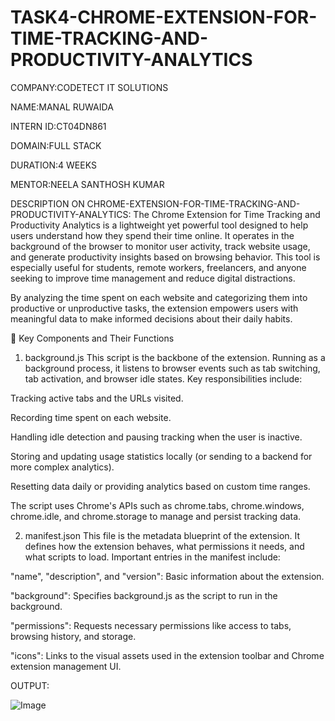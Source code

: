 # TASK4-CHROME-EXTENSION-FOR-TIME-TRACKING-AND-PRODUCTIVITY-ANALYTICS

COMPANY:CODETECT IT SOLUTIONS

NAME:MANAL RUWAIDA

INTERN ID:CT04DN861

DOMAIN:FULL STACK

DURATION:4 WEEKS

MENTOR:NEELA SANTHOSH KUMAR

DESCRIPTION ON CHROME-EXTENSION-FOR-TIME-TRACKING-AND-PRODUCTIVITY-ANALYTICS:
The Chrome Extension for Time Tracking and Productivity Analytics is a lightweight yet powerful tool designed to help users understand how they spend their time online. It operates in the background of the browser to monitor user activity, track website usage, and generate productivity insights based on browsing behavior. This tool is especially useful for students, remote workers, freelancers, and anyone seeking to improve time management and reduce digital distractions.

By analyzing the time spent on each website and categorizing them into productive or unproductive tasks, the extension empowers users with meaningful data to make informed decisions about their daily habits.

🧱 Key Components and Their Functions
1. background.js
This script is the backbone of the extension. Running as a background process, it listens to browser events such as tab switching, tab activation, and browser idle states. Key responsibilities include:

Tracking active tabs and the URLs visited.

Recording time spent on each website.

Handling idle detection and pausing tracking when the user is inactive.

Storing and updating usage statistics locally (or sending to a backend for more complex analytics).

Resetting data daily or providing analytics based on custom time ranges.

The script uses Chrome's APIs such as chrome.tabs, chrome.windows, chrome.idle, and chrome.storage to manage and persist tracking data.

2. manifest.json
This file is the metadata blueprint of the extension. It defines how the extension behaves, what permissions it needs, and what scripts to load. Important entries in the manifest include:

"name", "description", and "version": Basic information about the extension.

"background": Specifies background.js as the script to run in the background.

"permissions": Requests necessary permissions like access to tabs, browsing history, and storage.

"icons": Links to the visual assets used in the extension toolbar and Chrome extension management UI.

OUTPUT:

![Image](https://github.com/user-attachments/assets/2a41adbc-764e-4779-a0c3-a909bf6880e2)
